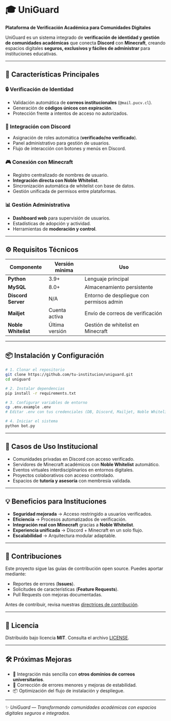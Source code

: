 # 🎓 UniGuard  
**Plataforma de Verificación Académica para Comunidades Digitales**

UniGuard es un sistema integrado de **verificación de identidad y gestión de comunidades académicas** que conecta **Discord** con **Minecraft**, creando espacios digitales **seguros, exclusivos y fáciles de administrar** para instituciones educativas.  

---

## 🚀 Características Principales

### 🔒 Verificación de Identidad
- Validación automática de **correos institucionales** (`@mail.pucv.cl`).  
- Generación de **códigos únicos con expiración**.  
- Protección frente a intentos de acceso no autorizados.  

### 🤖 Integración con Discord
- Asignación de roles automática (**verificado/no verificado**).  
- Panel administrativo para gestión de usuarios.  
- Flujo de interacción con botones y menús en Discord.  

### 🎮 Conexión con Minecraft
- Registro centralizado de nombres de usuario.  
- **Integración directa con Noble Whitelist**.  
- Sincronización automática de whitelist con base de datos.  
- Gestión unificada de permisos entre plataformas.  

### 📊 Gestión Administrativa
- **Dashboard web** para supervisión de usuarios.  
- Estadísticas de adopción y actividad.  
- Herramientas de **moderación y control**.  

---

## ⚙️ Requisitos Técnicos

| Componente          | Versión mínima | Uso |
|---------------------|---------------|-----|
| **Python**          | 3.9+          | Lenguaje principal |
| **MySQL**           | 8.0+          | Almacenamiento persistente |
| **Discord Server**  | N/A           | Entorno de despliegue con permisos admin |
| **Mailjet**         | Cuenta activa | Envío de correos de verificación |
| **Noble Whitelist** | Última versión | Gestión de whitelist en Minecraft |

---

## 📦 Instalación y Configuración

```bash
# 1. Clonar el repositorio
git clone https://github.com/tu-institucion/uniguard.git
cd uniguard

# 2. Instalar dependencias
pip install -r requirements.txt

# 3. Configurar variables de entorno
cp .env.example .env
# Editar .env con tus credenciales (DB, Discord, Mailjet, Noble Whitelist)

# 4. Iniciar el sistema
python bot.py
```

---

## 🎯 Casos de Uso Institucional

- Comunidades privadas en Discord con acceso verificado.  
- Servidores de Minecraft académicos con **Noble Whitelist** automático.  
- Eventos virtuales interdisciplinarios en entornos digitales.  
- Proyectos colaborativos con acceso controlado.  
- Espacios de **tutoría y asesoría** con membresía validada.  

---

## 💡 Beneficios para Instituciones

- **Seguridad mejorada** → Acceso restringido a usuarios verificados.  
- **Eficiencia** → Procesos automatizados de verificación.  
- **Integración real con Minecraft** gracias a **Noble Whitelist**.  
- **Experiencia unificada** → Discord + Minecraft en un solo flujo.  
- **Escalabilidad** → Arquitectura modular adaptable.  

---

## 🤝 Contribuciones

Este proyecto sigue las guías de contribución open source. Puedes aportar mediante:  

- Reportes de errores (**Issues**).  
- Solicitudes de características (**Feature Requests**).  
- Pull Requests con mejoras documentadas.  

Antes de contribuir, revisa nuestras [directrices de contribución](CONTRIBUTING.md).  

---

## 📜 Licencia

Distribuido bajo licencia **MIT**. Consulta el archivo [LICENSE](LICENSE).  

---

## 🛠️ Próximas Mejoras

- 🔑 Integración más sencilla con **otros dominios de correos universitarios**.  
- 🐛 Corrección de errores menores y mejoras de estabilidad.  
- 📦 Optimización del flujo de instalación y despliegue.  

---

✨ *UniGuard — Transformando comunidades académicas con espacios digitales seguros e integrados.*  
